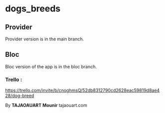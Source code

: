 # dogs_breeds


## Provider

Provider version is in the main branch.

## Bloc

Bloc version of the app is in the bloc branch.


### Trello :

https://trello.com/invite/b/cnoghmsQ/52db8312790cd2628eac59819d8ae428/dog-breed



By **TAJAOAUART Mounir**
tajaouart.com
